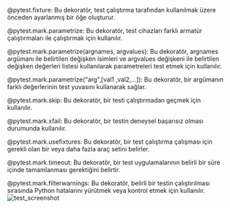 @pytest.fixture: Bu dekoratör, test çalıştırma tarafından kullanılmak üzere önceden ayarlanmış bir öğe oluşturur.

@pytest.mark.parametrize: Bu dekoratör, test cihazları farklı armatür çalıştırmaları ile çalıştırmak için kullanılır.

@pytest.mark.parametrize(argnames, argvalues): Bu dekoratör, argnames argümanı ile belirtilen değişken isimleri ve argvalues değişkeni ile belirtilen değişken değerleri listesi kullanılarak parametreleri test etmek için kullanılır.

@pytest.mark.parametrize("arg",[val1 ,val2,...]): Bu dekoratör, bir argümanın farklı değerlerinin test yuvasını kullanarak sağlar.

@pytest.mark.skip: Bu dekoratör, bir testi çalıştırmadan geçmek için kullanılır.

@pytest.mark.xfail: Bu dekoratör, bir testin deneysel başarısız olması durumunda kullanılır.

@pytest.mark.usefixtures: Bu dekoratör, bir test çalıştırma çalışması için gerekli olan bir veya daha fazla araç setini belirler.

@pytest.mark.timeout: Bu dekoratör, bir test uygulamalarının belirli bir süre içinde tamamlanması gerektiğini belirtir.

@pytest.mark.filterwarnings: Bu dekoratör, belirli bir testin çalıştırılması sırasında Python hatalarını yürütmek veya kontrol etmek için kullanılır.
![test_screenshot](https://user-images.githubusercontent.com/125891146/229102880-39018a14-eab8-40f6-bd7f-44cf8b5b5d36.png)
